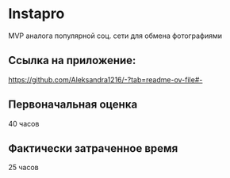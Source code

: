 # Instapro

MVP аналога популярной соц. сети для обмена фотографиями

## Ссылка на приложение:
https://github.com/Aleksandra1216/-?tab=readme-ov-file#-


## Первоначальная оценка
40 часов

## Фактически затраченное время

25 часов
